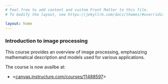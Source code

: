 ```yaml
---
# Feel free to add content and custom Front Matter to this file.
# To modify the layout, see https://jekyllrb.com/docs/themes/#overriding-theme-defaults

layout: home
---
```


### Introduction to image processing

This course provides an overview of image processing, emphasizing mathematical description and models used for various applications.

The course is now availbe at:
- <[canvas.instructure.com/courses/11488597](canvas.instructure.com/courses/11488597)>
